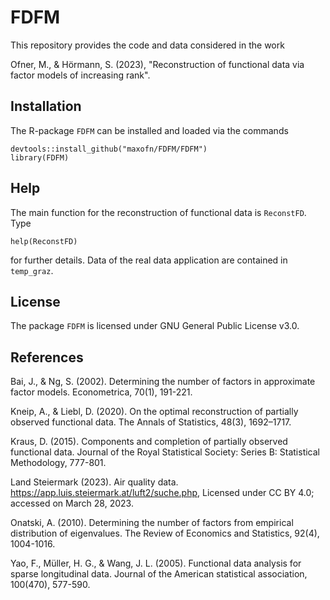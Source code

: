 # FDFM

This repository provides the code and data considered in the work

Ofner, M., & Hörmann, S. (2023), "Reconstruction of functional data via factor models of increasing rank".

## Installation

The R-package `FDFM` can be installed and loaded via the commands

```
devtools::install_github("maxofn/FDFM/FDFM")
library(FDFM)
```

## Help

The main function for the reconstruction of functional data is `ReconstFD`. Type

```
help(ReconstFD)
```

for further details. Data of the real data application are contained in `temp_graz`.

## License

The package `FDFM` is licensed under GNU General Public License v3.0.

## References

Bai, J., & Ng, S. (2002). Determining the number of factors in approximate factor models. Econometrica, 70(1), 191-221.

Kneip, A., & Liebl, D. (2020). On the optimal reconstruction of partially observed functional data. The Annals of Statistics, 48(3), 1692–1717.

Kraus, D. (2015). Components and completion of partially observed functional data. Journal of the Royal Statistical Society: Series B: Statistical Methodology, 777-801.

Land Steiermark (2023). Air quality data. https://app.luis.steiermark.at/luft2/suche.php, Licensed under CC BY 4.0; accessed on March 28, 2023.

Onatski, A. (2010). Determining the number of factors from empirical distribution of eigenvalues. The Review of Economics and Statistics, 92(4), 1004-1016.

Yao, F., Müller, H. G., & Wang, J. L. (2005). Functional data analysis for sparse longitudinal data. Journal of the American statistical association, 100(470), 577-590.
